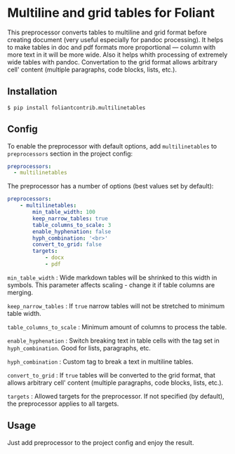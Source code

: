 # Multiline and grid tables for Foliant

This preprocessor converts tables to multiline and grid format before creating document (very useful especially for pandoc processing). It helps to make tables in doc and pdf formats more proportional — column with more text in it will be more wide. Also it helps whith processing of extremely wide tables with pandoc. Convertation to the grid format allows arbitrary cell' content (multiple paragraphs, code blocks, lists, etc.).


## Installation

```shell
$ pip install foliantcontrib.multilinetables
```


## Config

To enable the preprocessor with default options, add `multilinetables` to `preprocessors` section in the project config:

```yaml
preprocessors:
  - multilinetables
```

The preprocessor has a number of options (best values set by default):

```yaml
preprocessors:
    - multilinetables:
        min_table_width: 100
        keep_narrow_tables: true
        table_columns_to_scale: 3
        enable_hyphenation: false
        hyph_combination: '<br>'
        convert_to_grid: false
        targets:
            - docx
            - pdf
```

`min_table_width`
:   Wide markdown tables will be shrinked to this width in symbols. This parameter affects scaling - change it if table columns are merging.

`keep_narrow_tables`
:   If `true` narrow tables will not be stretched to minimum table width.

`table_columns_to_scale`
:   Minimum amount of columns to process the table.

`enable_hyphenation`
:   Switch breaking text in table cells with the tag set in `hyph_combination`. Good for lists, paragraphs, etc.

`hyph_combination`
:   Custom tag to break a text in multiline tables.

`convert_to_grid`
:   If `true` tables will be converted to the grid format, that allows arbitrary cell' content (multiple paragraphs, code blocks, lists, etc.).

`targets`
:   Allowed targets for the preprocessor. If not specified (by default), the preprocessor applies to all targets.


## Usage

Just add preprocessor to the project config and enjoy the result.
